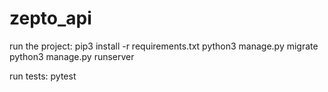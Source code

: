 # zepto_api

run the project:
pip3 install -r requirements.txt
python3 manage.py migrate
python3 manage.py runserver

run tests:
pytest 


